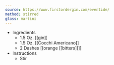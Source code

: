 ```yaml
---
source: https://www.firstordergin.com/eventide/
method: stirred
glass: martini
---
```


- Ingredients
	- 1.5 Oz. [[gin]]
	- 1.5 Oz. [[Cocchi Americano]]
	- 2 Dashes [[orange [[bitters]]]]
- Instructions
	- Stir